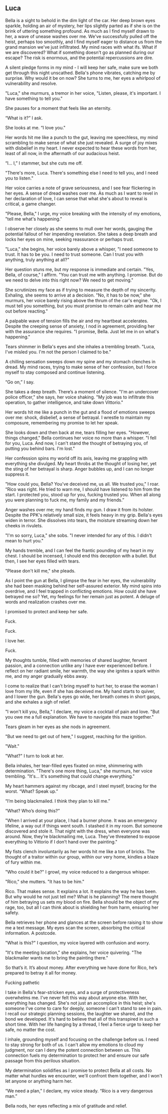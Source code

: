 ## Luca
 
Bella is a sight to behold in the dim light of the car. Her deep brown eyes sparkle, holding an air of mystery, her lips slightly parted as if she is on the brink of uttering something profound. As much as I find myself drawn to her, a wave of unease washes over me. We've successfully pulled off the heist, perhaps too smoothly, and I find myself eager to distance us from the grand mansion we've just infiltrated. My mind races with what ifs. What if we are discovered? What if something doesn't go as planned during our escape? The risk is enormous, and the potential repercussions are dire.
 
A silent pledge forms in my mind - I will keep her safe, make sure we both get through this night unscathed. Bella's phone vibrates, catching me by surprise. Why would it be on now? She turns to me, her eyes a whirlpool of vulnerability and resolve.
 
"Luca," she murmurs, a tremor in her voice, "Listen, please, it's important. I have something to tell you."
 
She pauses for a moment that feels like an eternity.
 
“What is it?” I ask.
 
She looks at me. “I love you."
 
Her words hit me like a punch to the gut, leaving me speechless, my mind scrambling to make sense of what she just revealed. A surge of joy mixes with disbelief in my heart. I never expected to hear these words from her, least of all now, in the aftermath of our audacious heist.
 
“I… I,” I stammer, but she cuts me off.
 
"There's more, Luca. There's something else I need to tell you, and I need you to listen."
 
Her voice carries a note of grave seriousness, and I see fear flickering in her eyes. A sense of dread washes over me. As much as I want to revel in her declaration of love, I can sense that what she's about to reveal is critical, a game changer.
 
"Please, Bella," I urge, my voice breaking with the intensity of my emotions, "tell me what's happening."
 
I observe her closely as she seems to mull over her words, gauging the potential fallout of her impending revelation. She takes a deep breath and locks her eyes on mine, seeking reassurance or perhaps trust.
 
"Luca," she begins, her voice barely above a whisper, "I need someone to trust. It has to be you. I need to trust someone. Can I trust you with anything, truly anything at all?"
 
Her question stuns me, but my response is immediate and certain. "Yes, Bella, of course," I affirm. "You can trust me with anything. I promise. But do we need to delve into this right now? We need to get moving."
 
She scrutinizes my face as if trying to measure the depth of my sincerity. Exhaling, she seems to arrive at a decision. "No, it has to be now," she murmurs, her voice barely rising above the thrum of the car's engine. "Ok, I must tell you something, but you must promise to remain calm and hear me out before reacting."
 
A palpable wave of tension fills the air and my heartbeat accelerates. Despite the creeping sense of anxiety, I nod in agreement, providing her with the assurance she requires. "I promise, Bella. Just let me in on what's happening."
 
Tears shimmer in Bella's eyes and she inhales a trembling breath. "Luca, I've misled you. I'm not the person I claimed to be."
 
A chilling sensation sweeps down my spine and my stomach clenches in dread. My mind races, trying to make sense of her confession, but I force myself to stay composed and continue listening.
 
“Go on,” I say.
 
She takes a deep breath. There’s a moment of silence. "I'm an undercover police officer," she says, her voice shaking. "My job was to infiltrate this operation, to gather intelligence, and take down Vittorio."
 
Her words hit me like a punch in the gut and a flood of emotions sweeps over me: shock, disbelief, a sense of betrayal. I wrestle to maintain my composure, remembering my promise to let her speak.
 
She looks down and then back at me, tears filling her eyes. "However, things changed," Bella continues her voice no more than a whisper. "I fell for you, Luca. And now, I can't stand the thought of betraying you, of putting you behind bars. I'm lost."
 
Her confession spins my world off its axis, leaving me grappling with everything she divulged. My heart throbs at the thought of losing her, yet the sting of her betrayal is sharp. Anger bubbles up, and I can no longer suppress it.
 
"How could you, Bella? You've deceived me, us all. We trusted you," I roar. “Rico was right. He tried to warn me, I should have listened to him from the start. I protected you, stood up for you, fucking trusted you. When all along you were planning to fuck me, my family and my friends.”
 
Anger washes over me; my hand finds my gun. I draw it from its holster. Despite the PPK's relatively small size, it feels heavy in my grip. Bella's eyes widen in terror. She dissolves into tears, the moisture streaming down her cheeks in rivulets.
 
"I'm so sorry, Luca," she sobs. "I never intended for any of this. I didn't mean to hurt you."
 
My hands tremble, and I can feel the frantic pounding of my heart in my chest. I should be incensed, I should end this deception with a bullet. But then, I see her eyes filled with tears.
 
"Please don't kill me," she pleads.
 
As I point the gun at Bella, I glimpse the fear in her eyes, the vulnerability she had been masking behind her self-assured exterior. My mind spins into overdrive, and I feel trapped in conflicting emotions. How could she have betrayed me so? Yet, my feelings for her remain just as potent. A deluge of words and realization crashes over me.
 
I promised to protect and keep her safe.
 
Fuck.
 
Fuck.
 
I love her.
 
Fuck.
 
My thoughts tumble, filled with memories of shared laughter, fervent passion, and a connection unlike any I have ever experienced before. I reflect on her radiant smile, her warmth, the way she ignites a spark within me, and my anger gradually ebbs away.
 
I come to realize that I can't bring myself to hurt her, to erase the woman I love from my life, even if she has deceived me. My hand starts to quiver, and I lower the gun. Bella's eyes go wide, her breath comes in short gasps, and she exhales a sigh of relief.
 
"I won't kill you, Bella," I declare, my voice a cocktail of pain and love. "But you owe me a full explanation. We have to navigate this maze together."
 
Tears gleam in her eyes as she nods in agreement.
 
"But we need to get out of here," I suggest, reaching for the ignition.
 
"Wait."
 
"What?" I turn to look at her.
 
Bella inhales, her tear-filled eyes fixated on mine, shimmering with determination. "There's one more thing, Luca," she murmurs, her voice trembling. "It's... It's something that could change everything."
 
My heart hammers against my ribcage, and I steel myself, bracing for the worst. “What? Speak up.”
 
“I’m being blackmailed. I think they plan to kill me.”
 
“What? Who’s doing this?”
 
"When I arrived at your place, I had a burner phone. It was an emergency lifeline, a way out if things went south. I stashed it in my room. But someone discovered and stole it. That night with the dress, when everyone was around. Now, they’re blackmailing me, Luca. They’ve threatened to expose everything to Vittorio if I don’t hand over the painting."
 
My fists clench involuntarily as her words hit me like a ton of bricks. The thought of a traitor within our group, within our very home, kindles a blaze of fury within me.
 
"Who could it be?" I growl, my voice reduced to a dangerous whisper.
 
"Rico," she mutters. "It has to be him."
 
Rico. That makes sense. It explains a lot. It explains the way he has been. But why would he not just tell me? What is he planning? The mere thought of him betraying us sets my blood on fire. Bella should be the object of my rage, too, but all I can think about is shielding her from harm, ensuring her safety.
 
Bella retrieves her phone and glances at the screen before raising it to show me a text message. My eyes scan the screen, absorbing the critical information. A postcode.
 
"What is this?" I question, my voice layered with confusion and worry.
 
"It's the meeting location," she explains, her voice quivering. "The blackmailer wants me to bring the painting there."
 
So that’s it. It’s about money. After everything we have done for Rico, he’s prepared to betray it all for money.
 
Fucking pathetic
 
I take in Bella's fear-stricken eyes, and a surge of protectiveness overwhelms me. I've never felt this way about anyone else. With her, everything has changed. She's not just an accomplice in this heist; she's someone I've come to care for deeply, someone I can't stand to see in pain. I recall our strategic planning sessions, the laughter we shared, and the bond we developed. It's hard to believe that all of this transpired in such a short time. With her life hanging by a thread, I feel a fierce urge to keep her safe, no matter the cost.
 
I inhale, grounding myself and focusing on the challenge before us. I need to stay strong for both of us. I can't allow my emotions to cloud my judgment, nor can I deny the potent connection between us. This connection fuels my determination to protect her and ensure our safe passage from this perilous situation.
 
My determination solidifies as I promise to protect Bella at all costs. No matter what hurdles we encounter, we'll confront them together, and I won't let anyone or anything harm her.
 
“We need a plan," I declare, my voice steady. “Rico is a very dangerous man.”
 
Bella nods, her eyes reflecting a mix of gratitude and relief.
